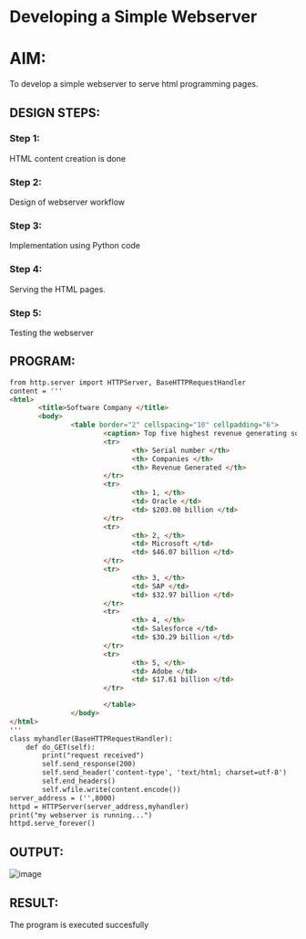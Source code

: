# Developing a Simple Webserver

# AIM:

To develop a simple webserver to serve html programming pages.

## DESIGN STEPS:

### Step 1:

HTML content creation is done

### Step 2:

Design of webserver workflow

### Step 3:

Implementation using Python code

### Step 4:

Serving the HTML pages.

### Step 5:

Testing the webserver

## PROGRAM:
~~~html
from http.server import HTTPServer, BaseHTTPRequestHandler
content = '''
<html>
       <title>Software Company </title>
       <body>
               <table border="2" cellspacing="10" cellpadding="6">
                       <caption> Top five highest revenue generating software companies </caption>
                       <tr> 
                              <th> Serial number </th>
                              <th> Companies </th>
                              <th> Revenue Generated </th>
                       </tr>
                       <tr>
                              <th> 1, </th>
                              <td> Oracle </td>
                              <td> $203.08 billion </td>
                       </tr>
                       <tr> 
                              <th> 2, </th>
                              <td> Microsoft </td>
                              <td> $46.07 billion </td>
                       </tr>
                       <tr>
                              <th> 3, </th>
                              <td> SAP </td>
                              <td> $32.97 billion </td>
                       </tr>
                       <tr>
                              <th> 4, </th>
                              <td> Salesforce </td>
                              <td> $30.29 billion </td>
                       </tr>
                       <tr>
                              <th> 5, </th>
                              <td> Adobe </td>
                              <td> $17.61 billion </td>
                       </tr>

                       </table>
               </body>
</html>
'''
class myhandler(BaseHTTPRequestHandler):
    def do_GET(self):
        print("request received")
        self.send_response(200)
        self.send_header('content-type', 'text/html; charset=utf-8')
        self.end_headers()
        self.wfile.write(content.encode())
server_address = ('',8000)
httpd = HTTPServer(server_address,myhandler)
print("my webserver is running...")
httpd.serve_forever()

~~~
## OUTPUT:
![image](https://github.com/Vinishofficial/webserver/assets/146931793/c61459ba-45e9-4d2b-9a0a-ba8295c0034d)

## RESULT:
The program is executed succesfully
